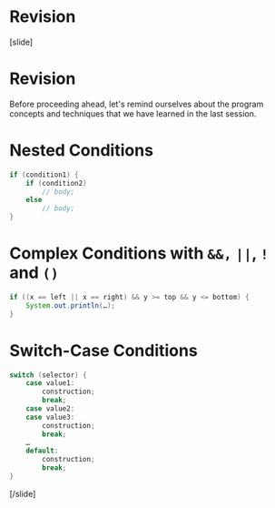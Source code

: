 # Revision


[slide]
# Revision 
Before proceeding ahead, let's remind ourselves about the program concepts and techniques that we have learned in the last session.

# Nested Conditions
```java
if (condition1) {
    if (condition2)
        // body; 
    else
        // body;
}
```

# Complex Conditions with `&&,` `||`, `!` and `()`
```java
if ((x == left || x == right) && y >= top && y <= bottom) {
    System.out.println(…);
}
```

# Switch-Case Conditions
```java
switch (selector) {
    case value1:
        construction;
        break;
    case value2:
    case value3:
        construction;
        break;
    …
    default:
        construction;
        break;
}
```
[/slide]